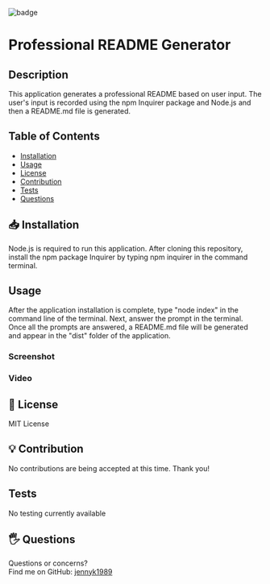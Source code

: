 ![badge](https://img.shields.io/badge/License-MIT-blue)

# Professional README Generator
## Description
This application generates a professional README based on user input. The user's input is recorded using the npm Inquirer package and Node.js and then a README.md file is generated. 
## Table of Contents
* [Installation](#Installation)
* [Usage](#Usage)
* [License](#License)
* [Contribution](#Contribution)
* [Tests](#Tests)
* [Questions](#Questions)
## 📥 Installation 
Node.js is required to run this application. After cloning this repository, install the npm package Inquirer by typing npm inquirer in the command terminal.
## Usage 
After the application installation is complete, type "node index" in the command line of the terminal. Next, answer the prompt in the terminal. Once all the prompts are answered, a README.md file will be generated and appear in the "dist" folder of the application. </br>
### Screenshot
### Video
## 📃 License
MIT License
## 💡 Contribution
No contributions are being accepted at this time. Thank you! 
## Tests
No testing currently available
## 🖐️ Questions
Questions or concerns? </br>
Find me on GitHub: [jennyk1989](https://github.com/jennyk1989)

